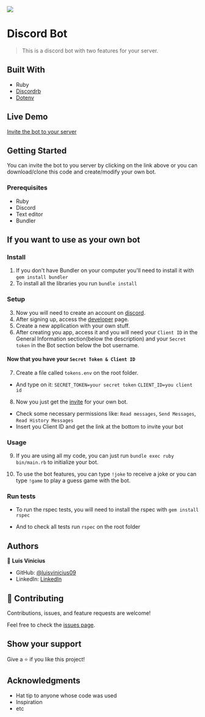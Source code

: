 ![](https://img.shields.io/badge/Microverse-blueviolet)

# Discord Bot

> This is a discord bot with two features for your server.

## Built With

- Ruby
- [Discordrb](https://github.com/discordrb/discordrb)
- [Dotenv](https://github.com/bkeepers/dotenv)

## Live Demo

[Invite the bot to your server](https://discord.com/oauth2/authorize?client_id=801499984369025155&scope=bot&permissions=68672)

## Getting Started

You can invite the bot to you server by clicking on the link above or you can download/clone this code and create/modify your own bot.

### Prerequisites

- Ruby
- Discord
- Text editor
- Bundler

## If you want to use as your own bot

### Install
1. If you don't have Bundler on your computer you'll need to install it with `gem install bundler`
2. To install all the libraries you run `bundle install`

### Setup
3. Now you will need to create an account on [discord](https://discord.com/register).
4. After signing up, access the [developer](https://discord.com/developers/applications) page.
5. Create a new application with your own stuff.
6. After creating you app, access it and you will need your `Client ID` in the General Information section(below the description) and your `Secret token` in the Bot section below the bot username.

#### Now that you have your `Secret Token & Client ID`
7. Create a file called `tokens.env` on the root folder.
  - And type on it: 
  `SECRET_TOKEN=your secret token`
  `CLIENT_ID=you client id`

8. Now you just get the [invite](https://discordapi.com/permissions.html) for your own bot.
  - Check some necessary permissions like: `Read messages`, `Send Messages`, `Read History Messages`
  - Insert you Client ID and get the link at the bottom to invite your bot


### Usage
9. If you are using all my code, you can just run `bundle exec ruby bin/main.rb` to initialize your bot.

10. To use the bot features, you can type `!joke` to receive a joke or you can type `!game` to play a guess game with the bot.

### Run tests

- To run the rspec tests, you will need to install the rspec with `gem install rspec`

- And to check all tests run `rspec` on the root folder


## Authors

👤 **Luis Vinicius**

- GitHub: [@luisvinicius09](https://github.com/luisvinicius09)
- LinkedIn: [LinkedIn](https://linkedin.com/in/luis-vinicius)

## 🤝 Contributing

Contributions, issues, and feature requests are welcome!

Feel free to check the [issues page](https://github.com/luisvinicius09/discord_bot/issues).

## Show your support

Give a ⭐️ if you like this project!

## Acknowledgments

- Hat tip to anyone whose code was used
- Inspiration
- etc

